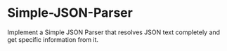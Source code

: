 # Simple-JSON-Parser
Implement a Simple JSON Parser that resolves JSON text completely and get specific information from it.
